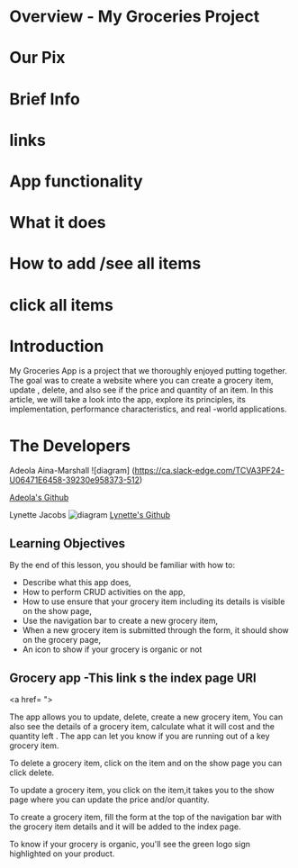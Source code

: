 
# Overview - My Groceries Project
# Our Pix
# Brief Info
# links
# App functionality
# What it does
# How to add /see all items
# click all items

# Introduction
My Groceries App is a project that we thoroughly enjoyed putting together. The goal was to create a website where you can create a grocery item, update , delete, and also see if the price and quantity of an item. In this article, we will take a look into the app, explore its principles, its implementation, performance characteristics, and real -world applications.

# The Developers

Adeola Aina-Marshall ![diagram] (https://ca.slack-edge.com/TCVA3PF24-U06471E6458-39230e958373-512)
 
 <a href= "https://github.com/datCodeGirl"> Adeola's Github </a> 

 Lynette Jacobs ![diagram](https://ca.slack-edge.com/TCVA3PF24-U063SF3T8QP-18065f45177e-512)
 <a href= "https://github.com/lynnjaco"> Lynette's Github </a>

## Learning Objectives 

By the end of this lesson, you should be familiar with how to:
- Describe what this app does,
- How to perform CRUD activities on the app,
- How to use ensure that your grocery item including its details is visible on the show page,
- Use the navigation bar to create a new grocery item,
- When a new grocery item is submitted through the form, it should show on the grocery page,
- An icon to show if your grocery is organic or not

## Grocery app -This link s the index page URl

<a href= ">

The app allows you to update, delete, create a new grocery item, You can also see the details of a grocery item, calculate what it will cost and the quantity left . The app can let you know if you are running out of a key grocery item.

To delete a grocery item, click on the item and on the show page you can click delete. 

To update a grocery item, you click on the item,it takes you to the show page where you can update the price and/or quantity.

To create a grocery item, fill the form at the top of the navigation bar with the grocery item details and it will be added to the index page.

To know if your grocery is organic, you'll see the green logo sign highlighted on your product.





